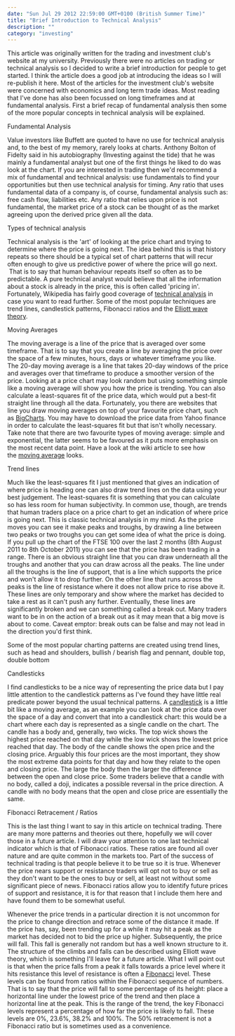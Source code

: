 ```yaml
---
date: "Sun Jul 29 2012 22:59:00 GMT+0100 (British Summer Time)"
title: "Brief Introduction to Technical Analysis"
description: ""
category: "investing"
---
```

This article was originally written for the trading and investment club's website at my university. Previously there were no articles on trading or technical analysis so I decided to write a brief introduction for people to get started. I think the article does a good job at introducing the ideas so I will re-publish it here. Most of the articles for the investment club's website were concerned with economics and long term trade ideas. Most reading that I've done has also been focussed on long timeframes and at fundamental analysis. First a brief recap of fundamental analysis then some of the more popular concepts in technical analysis will be explained.

Fundamental Analysis

Value investors like Buffett are quoted to have no use for technical analysis and, to the best of my memory, rarely looks at charts. Anthony Bolton of Fidelty said in his autobiography (Investing against the tide) that he was mainly a fundamental analyst but one of the first things he liked to do was look at the chart. If you are interested in trading then we'd recommend a mix of fundamental and technical analysis: use fundamentals to find your opportunities but then use technical analysis for timing. Any ratio that uses fundamental data of a company is, of course, fundamental analysis such as: free cash flow, liabilities etc. Any ratio that relies upon price is not fundamental, the market price of a stock can be thought of as the market agreeing upon the derived price given all the data.

Types of technical analysis

Technical analysis is the 'art' of looking at the price chart and trying to determine where the price is going next. The idea behind this is that history repeats so there should be a typical set of chart patterns that will recur often enough to give us predictive power of where the price will go next.  That is to say that human behaviour repeats itself so often as to be predictable. A pure technical analyst would believe that all the information about a stock is already in the price, this is often called 'pricing in'. Fortunately, Wikipedia has fairly good coverage of [technical analysis](http://en.wikipedia.org/wiki/Technical_analysis "technical analysis") in case you want to read further. Some of the most popular techniques are trend lines, candlestick patterns, Fibonacci ratios and the [Elliott wave theory](http://elliottwavelive.blogspot.co.uk/ "Elliot Wave Theory").

Moving Averages

The moving average is a line of the price that is averaged over some timeframe. That is to say that you create a line by averaging the price over the space of a few minutes, hours, days or whatever timeframe you like. The 20-day moving average is a line that takes 20-day windows of the price and averages over that timeframe to produce a smoother version of the price. Looking at a price chart may look random but using something simple like a moving average will show you how the price is trending. You can also calculate a least-squares fit of the price data, which would put a best-fit straight line through all the data. Fortunately, you there are websites that line you draw moving averages on top of your favourite price chart, such as [BigCharts](http://www.bigcharts.com/ "Big Charts"). You may have to download the price data from Yahoo finance in order to calculate the least-squares fit but that isn't wholly necessary. Take note that there are two favourite types of moving average: simple and exponential, the latter seems to be favoured as it puts more emphasis on the most recent data point. Have a look at the wiki article to see how the [moving average](http://en.wikipedia.org/wiki/Moving_average "Moving Average") looks.

Trend lines

Much like the least-squares fit I just mentioned that gives an indication of where price is heading one can also draw trend lines on the data using your best judgement. The least-squares fit is something that you can calculate so has less room for human subjectivity. In common use, though, are trends that human traders place on a price chart to get an indication of where price is going next. This is classic technical analysis in my mind. As the price moves you can see it make peaks and troughs, by drawing a line between two peaks or two troughs you can get some idea of what the price is doing. If you pull up the chart of the FTSE 100 over the last 2 months (8th August 2011 to 8th October 2011) you can see that the price has been trading in a range. There is an obvious straight line that you can draw underneath all the troughs and another that you can draw across all the peaks. The line under all the troughs is the line of support, that is a line which supports the price and won't allow it to drop further. On the other line that runs across the peaks is the line of resistance where it does not allow price to rise above it. These lines are only temporary and show where the market has decided to take a rest as it can't push any further. Eventually, these lines are significantly broken and we can something called a break out. Many traders want to be in on the action of a break out as it may mean that a big move is about to come. Caveat emptor: break outs can be false and may not lead in the direction you'd first think.

Some of the most popular charting patterns are created using trend lines, such as head and shoulders, bullish / bearish flag and pennant, double top, double bottom

Candlesticks

I find candlesticks to be a nice way of representing the price data but I pay little attention to the candlestick patterns as I've found they have little real predicate power beyond the usual technical patterns. A [candlestick](http://en.wikipedia.org/wiki/Candlestick_chart "Candlestick chart") is a little bit like a moving average, as an example you can look at the price data over the space of a day and convert that into a candlestick chart: this would be a chart where each day is represented as a single candle on the chart. The candle has a body and, generally, two wicks. The top wick shows the highest price reached on that day while the low wick shows the lowest price reached that day. The body of the candle shows the open price and the closing price. Arguably this four prices are the most important, they show the most extreme data points for that day and how they relate to the open and closing price. The large the body then the larger the difference between the open and close price. Some traders believe that a candle with no body, called a doji, indicates a possible reversal in the price direction. A candle with no body means that the open and close price are essentially the same.

Fibonacci Retracement / Ratios

This is the last thing I want to say in this article on technical trading. There are many more patterns and theories out there, hopefully we will cover those in a future article. I will draw your attention to one last technical indicator which is that of Fibonacci ratios. These ratios are found all over nature and are quite common in the markets too. Part of the success of technical trading is that people believe it to be true so it is true. Whenever the price nears support or resistance traders will opt not to buy or sell as they don't want to be the ones to buy or sell, at least not without some significant piece of news. Fibonacci ratios allow you to identify future prices of support and resistance, it is for that reason that I include them here and have found them to be somewhat useful.

Whenever the price trends in a particular direction it is not uncommon for the price to change direction and retrace some of the distance it made. If the price has, say, been trending up for a while it may hit a peak as the market has decided not to bid the price up higher. Subsequently, the price will fall. This fall is generally not random but has a well known structure to it. The structure of the climbs and falls can be described using Elliott wave theory, which is something I'll leave for a future article. What I will point out is that when the price falls from a peak it falls towards a price level where it hits resistance this level of resistance is often a [Fibonacci](http://en.wikipedia.org/wiki/Fibonacci_retracement "Fibaonacci retracement") level. These levels can be found from ratios within the Fibonacci sequence of numbers. That is to say that the price will fall to some percentage of its height: place a horizontal line under the lowest price of the trend and then place a horizontal line at the peak. This is the range of the trend, the key Fibonacci levels represent a percentage of how far the price is likely to fall. These levels are 0%, 23.6%, 38.2% and 100%. The 50% retracement is not a Fibonacci ratio but is sometimes used as a convenience.